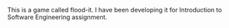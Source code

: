 This is a game called flood-it. I have been developing it for Introduction to Software Engineering assignment.
